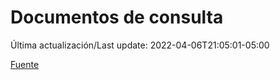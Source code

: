 # Documentos de consulta

Última actualización/Last update: 2022-04-06T21:05:01-05:00

 [Fuente](https://coronavirus.gob.mx/documentos-de-consulta/)
